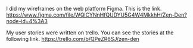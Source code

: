 I did my wireframes on the web platform Figma. This is the link. 
https://www.figma.com/file/WQlCYNnHfQUDYU5G4W4MkkhH/Zen-Den?node-id=4%3A3

My user stories were written on trello. You can see the stories at the following link. https://trello.com/b/QPeZR6SJ/zen-den